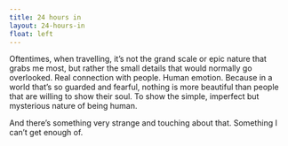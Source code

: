 ```yaml
---
title: 24 hours in
layout: 24-hours-in
float: left
---
```



Oftentimes, when travelling, it’s not the grand scale or epic nature that grabs me most, but rather the small details that would normally go overlooked. Real connection with people. Human emotion. Because in a world that’s so guarded and fearful, nothing is more beautiful than people that are willing to show their soul. To show the simple, imperfect but mysterious nature of being human.&nbsp;

And there’s something very strange and touching about that. Something I can’t get enough of.